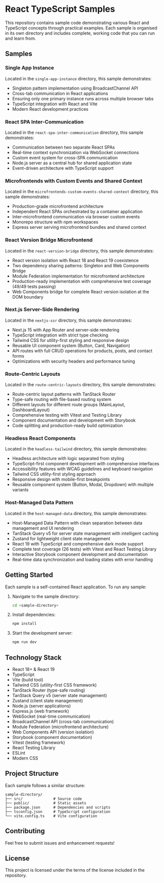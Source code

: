 # React TypeScript Samples

This repository contains sample code demonstrating various React and TypeScript concepts through practical examples. Each sample is organised in its own directory and includes complete, working code that you can run and learn from.

## Samples

### Single App Instance
Located in the `single-app-instance` directory, this sample demonstrates:
- Singleton pattern implementation using BroadcastChannel API
- Cross-tab communication in React applications
- Ensuring only one primary instance runs across multiple browser tabs
- TypeScript integration with React and Vite
- Modern React development practices

### React SPA Inter-Communication
Located in the `react-spa-inter-communication` directory, this sample demonstrates:
- Communication between two separate React SPAs
- Real-time context synchronization via WebSocket connections
- Custom event system for cross-SPA communication
- Node.js server as a central hub for shared application state
- Event-driven architecture with TypeScript support

### Microfrontends with Custom Events and Shared Context
Located in the `microfrontends-custom-events-shared-context` directory, this sample demonstrates:
- Production-grade microfrontend architecture
- Independent React SPAs orchestrated by a container application
- Inter-microfrontend communication via browser custom events
- Monorepo structure with npm workspaces
- Express server serving microfrontend bundles and shared context

### React Version Bridge Microfrontend
Located in the `react-version-bridge` directory, this sample demonstrates:
- React version isolation with React 18 and React 19 coexistence
- Two dependency sharing patterns: Singleton and Web Components Bridge
- Module Federation implementation for microfrontend architecture
- Production-ready implementation with comprehensive test coverage (49/49 tests passing)
- Web Components bridge for complete React version isolation at the DOM boundary

### Next.js Server-Side Rendering
Located in the `nextjs-ssr` directory, this sample demonstrates:
- Next.js 15 with App Router and server-side rendering
- TypeScript integration with strict type checking
- Tailwind CSS for utility-first styling and responsive design
- Reusable UI component system (Button, Card, Navigation)
- API routes with full CRUD operations for products, posts, and contact forms
- Optimizations with security headers and performance tuning

### Route-Centric Layouts
Located in the `route-centric-layouts` directory, this sample demonstrates:
- Route-centric layout patterns with TanStack Router
- Type-safe routing with file-based routing system
- Different layouts for different route groups (MainLayout, DashboardLayout)
- Comprehensive testing with Vitest and Testing Library
- Component documentation and development with Storybook
- Code splitting and production-ready build optimization

### Headless React Components
Located in the `headless-tailwind` directory, this sample demonstrates:
- Headless architecture with logic separated from styling
- TypeScript-first component development with comprehensive interfaces
- Accessibility features with WCAG guidelines and keyboard navigation
- Tailwind CSS utility-first styling approach
- Responsive design with mobile-first breakpoints
- Reusable component system (Button, Modal, Dropdown) with multiple variants

### Host-Managed Data Pattern
Located in the `host-managed-data` directory, this sample demonstrates:
- Host-Managed Data Pattern with clean separation between data management and UI rendering
- TanStack Query v5 for server state management with intelligent caching
- Zustand for lightweight client state management
- React 19 with TypeScript and comprehensive dark mode support
- Complete test coverage (26 tests) with Vitest and React Testing Library
- Interactive Storybook component development and documentation
- Real-time data synchronization and loading states with error handling

## Getting Started

Each sample is a self-contained React application. To run any sample:

1. Navigate to the sample directory:
   ```bash
   cd <sample-directory>
   ```

2. Install dependencies:
   ```bash
   npm install
   ```

3. Start the development server:
   ```bash
   npm run dev
   ```

## Technology Stack

- React 18+ & React 19
- TypeScript
- Vite (build tool)
- Tailwind CSS (utility-first CSS framework)
- TanStack Router (type-safe routing)
- TanStack Query v5 (server state management)
- Zustand (client state management)
- Node.js (server applications)
- Express.js (web framework)
- WebSocket (real-time communication)
- BroadcastChannel API (cross-tab communication)
- Module Federation (microfrontend architecture)
- Web Components API (version isolation)
- Storybook (component documentation)
- Vitest (testing framework)
- React Testing Library
- ESLint
- Modern CSS

## Project Structure

Each sample follows a similar structure:
```
sample-directory/
├── src/              # Source code
├── public/           # Static assets
├── package.json      # Dependencies and scripts
├── tsconfig.json     # TypeScript configuration
└── vite.config.ts    # Vite configuration
```

## Contributing

Feel free to submit issues and enhancement requests!

## License

This project is licensed under the terms of the license included in the repository. 